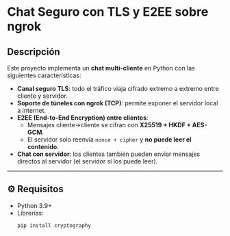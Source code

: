 #  Chat Seguro con TLS y E2EE sobre ngrok

## Descripción
Este proyecto implementa un **chat multi-cliente** en Python con las siguientes características:

- **Canal seguro TLS**: todo el tráfico viaja cifrado extremo a extremo entre cliente y servidor.  
- **Soporte de túneles con ngrok (TCP)**: permite exponer el servidor local a internet.  
- **E2EE (End-to-End Encryption) entre clientes**:  
  - Mensajes cliente→cliente se cifran con **X25519 + HKDF + AES-GCM**.  
  - El servidor solo reenvía `nonce + cipher` y **no puede leer el contenido**.  
- **Chat con servidor**: los clientes también pueden enviar mensajes directos al servidor (el servidor sí los puede leer).  

---

## ⚙️ Requisitos
- Python 3.9+  
- Librerías:
  ```bash
  pip install cryptography

